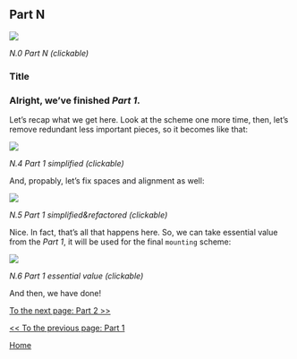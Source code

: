 ## Part N

[![](https://rawgit.com/Bogdan-Lyashenko/Under-the-hood-ReactJS/master/stack/images/N/part-N.svg)](https://rawgit.com/Bogdan-Lyashenko/Under-the-hood-ReactJS/master/stack/images/N/part-N.svg)

<em>N.0 Part N (clickable)</em>

### Title


### Alright, we’ve finished *Part 1*.

Let’s recap what we get here. Look at the scheme one more time, then, let’s remove redundant less important pieces, so it becomes like that:

[![](https://rawgit.com/Bogdan-Lyashenko/Under-the-hood-ReactJS/master/stack/images/N/part-N-A.svg)](https://rawgit.com/Bogdan-Lyashenko/Under-the-hood-ReactJS/master/stack/images/N/part-N-A.svg)

<em>N.4 Part 1 simplified (clickable)</em>

And, propably, let’s fix spaces and alignment as well:

[![](https://rawgit.com/Bogdan-Lyashenko/Under-the-hood-ReactJS/master/stack/images/N/part-N-B.svg)](https://rawgit.com/Bogdan-Lyashenko/Under-the-hood-ReactJS/master/stack/images/N/part-N-B.svg)

<em>N.5 Part 1 simplified&refactored (clickable)</em>

Nice. In fact, that’s all that happens here. So, we can take essential value from the *Part 1*, it will be used for the final `mounting` scheme:

[![](https://rawgit.com/Bogdan-Lyashenko/Under-the-hood-ReactJS/master/stack/images/N/part-N-C.svg)](https://rawgit.com/Bogdan-Lyashenko/Under-the-hood-ReactJS/master/stack/images/N/part-N-C.svg)

<em>N.6 Part 1 essential value (clickable)</em>

And then, we have done!


[To the next page: Part 2 >>](./Part-2.md)

[<< To the previous page: Part 1](./Part-1.md)


[Home](../../README.md)
